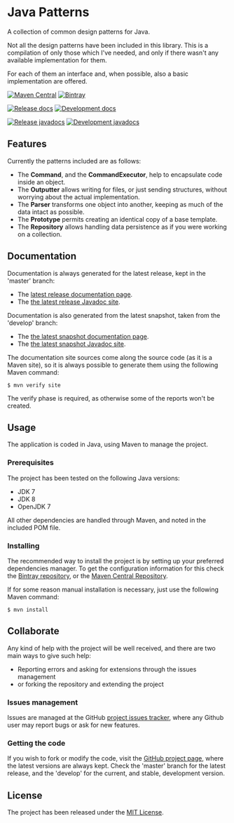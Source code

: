 # Java Patterns

A collection of common design patterns for Java.

Not all the design patterns have been included in this library. This is a compilation of only those which I've needed, and only if there wasn't any available implementation for them. 

For each of them an interface and, when possible, also a basic implementation are offered.

[![Maven Central](https://img.shields.io/maven-central/v/com.wandrell/java-patterns.svg)][maven-repo]
[![Bintray](https://api.bintray.com/packages/bernardo-mg/maven/java-patterns/images/download.svg)][bintray-repo]

[![Release docs](https://img.shields.io/badge/docs-release-blue.svg)][site-release]
[![Development docs](https://img.shields.io/badge/docs-develop-blue.svg)][site-develop]

[![Release javadocs](https://img.shields.io/badge/javadocs-release-blue.svg)][javadoc-release]
[![Development javadocs](https://img.shields.io/badge/javadocs-develop-blue.svg)][javadoc-develop]

## Features

Currently the patterns included are as follows:
- The **Command**, and the **CommandExecutor**, help to encapsulate code inside an object.
- The **Outputter** allows writing for files, or just sending structures, without worrying about the actual implementation.
- The **Parser** transforms one object into another, keeping as much of the data intact as possible.
- The **Prototype** permits creating an identical copy of a base template.
- The **Repository** allows handling data persistence as if you were working on a collection.

## Documentation

Documentation is always generated for the latest release, kept in the 'master' branch:

- The [latest release documentation page][site-release].
- The [the latest release Javadoc site][javadoc-release].

Documentation is also generated from the latest snapshot, taken from the 'develop' branch:

- The [the latest snapshot documentation page][site-develop].
- The [the latest snapshot Javadoc site][javadoc-develop].

The documentation site sources come along the source code (as it is a Maven site), so it is always possible to generate them using the following Maven command:

```
$ mvn verify site
```

The verify phase is required, as otherwise some of the reports won't be created.

## Usage

The application is coded in Java, using Maven to manage the project.

### Prerequisites

The project has been tested on the following Java versions:
* JDK 7
* JDK 8
* OpenJDK 7

All other dependencies are handled through Maven, and noted in the included POM file.

### Installing

The recommended way to install the project is by setting up your preferred dependencies manager. To get the configuration information for this check the [Bintray repository][bintray-repo], or the [Maven Central Repository][maven-repo].

If for some reason manual installation is necessary, just use the following Maven command:

```
$ mvn install
```

## Collaborate

Any kind of help with the project will be well received, and there are two main ways to give such help:

- Reporting errors and asking for extensions through the issues management
- or forking the repository and extending the project

### Issues management

Issues are managed at the GitHub [project issues tracker][issues], where any Github user may report bugs or ask for new features.

### Getting the code

If you wish to fork or modify the code, visit the [GitHub project page][scm], where the latest versions are always kept. Check the 'master' branch for the latest release, and the 'develop' for the current, and stable, development version.

## License

The project has been released under the [MIT License][license].

[bintray-repo]: https://bintray.com/bernardo-mg/maven/java-patterns/view
[maven-repo]: http://mvnrepository.com/artifact/com.wandrell/java-patterns
[issues]: https://github.com/Bernardo-MG/java-patterns/issues
[javadoc-develop]: http://docs.wandrell.com/development/maven/java-patterns/apidocs
[javadoc-release]: http://docs.wandrell.com/maven/java-patterns/apidocs
[license]: http://www.opensource.org/licenses/mit-license.php
[scm]: http://github.com/Bernardo-MG/java-patterns
[site-develop]: http://docs.wandrell.com/development/maven/java-patterns
[site-release]: http://docs.wandrell.com/maven/java-patterns
